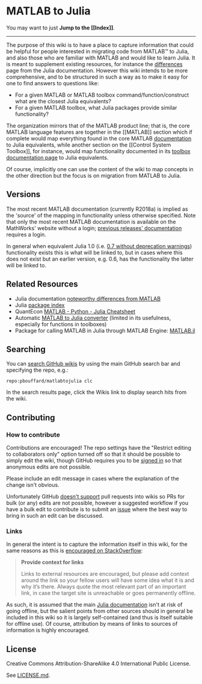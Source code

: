 # MATLAB to Julia

You may want to just **Jump to the [[Index]]**.

***

The purpose of this wiki is to have a place to capture information that could be helpful for people interested in migrating code from MATLAB™ to Julia, and also those who are familiar with MATLAB and would like to learn Julia. It is meant to supplement existing resources, for instance the [differences](https://docs.julialang.org/en/latest/manual/noteworthy-differences/#Noteworthy-differences-from-MATLAB-1) page from the Julia documentation. However this wiki intends to be more comprehensive, and to be structured in such a way as to make it easy for one to find answers to questions like:

* For a given MATLAB or MATLAB toolbox command/function/construct what are the closest Julia equivalents?
* For a given MATLAB toolbox, what Julia packages provide similar functionality?

The organization mirrors that of the MATLAB product line; that is, the core MATLAB language features are together in the [[MATLAB]] section which if complete would map everything found in the core MATLAB [documentation](https://www.mathworks.com/help/matlab/index.html) to Julia equivalents, while another section on the [[Control System Toolbox]], for instance, would map functionality documented in its [toolbox documentation page](https://www.mathworks.com/help/control/index.html) to Julia equivalents.

Of course, implicitly one can use the content of the wiki to map concepts in the other direction but the focus is on migration from MATLAB to Julia.

## Versions
The most recent MATLAB documentation (currently R2018a) is implied as the 'source' of the mapping in functionality unless otherwise specified. Note that only the most recent MATLAB documentation is available on the MathWorks' website without a login; [previous releases' documentation](https://www.mathworks.com/help/doc-archives.html) requires a login.

In general when equivalent Julia 1.0 (i.e. [0.7 without deprecation warnings](https://discourse.julialang.org/t/what-is-julia-0-7-how-does-it-relate-to-1-0/9994)) functionality exists this is what will be linked to, but in cases where this does not exist but an earlier version, e.g. 0.6, has the functionality the latter will be linked to.

## Related Resources

* Julia documentation [noteworthy differences from MATLAB](https://docs.julialang.org/en/latest/manual/noteworthy-differences/#Noteworthy-differences-from-MATLAB-1)
* Julia [package index](https://pkg.julialang.org/)
* QuantEcon [MATLAB - Python - Julia Cheatsheet](https://cheatsheets.quantecon.org/)
* Automatic [MATLAB to Julia converter](http://sciencecow.mit.edu/matlab-to-julia/) (limited in its usefulness, especially for functions in toolboxes)
* Package for calling MATLAB in Julia through MATLAB Engine: [MATLAB.jl](https://github.com/JuliaInterop/MATLAB.jl)

## Searching
You can [search GitHub wikis](https://blog.github.com/2016-08-08-search-wiki-pages/) by using the main GitHub search bar and specifying the repo, e.g.:

`repo:pbouffard/matlabtojulia clc`

In the search results page, click the Wikis link to display search hits from the wiki.

## Contributing

### How to contribute
Contributions are encouraged! The repo settings have the "Restrict editing to collaborators only" option turned off so that it should be possible to simply edit the wiki, though GitHub requires you to be [signed in](https://github.com/login?return_to=%2Fpbouffard%2Fmatlabtojulia%2Fwiki) so that anonymous edits are not possible. 

Please include an edit message in cases where the explanation of the change isn't obvious.

Unfortunately GitHub [doesn't support](https://github.com/gollum/gollum/issues/265) pull requests into wikis so PRs for bulk (or any) edits are not possible, however a suggested workflow if you have a bulk edit to contribute is to submit an [issue](https://github.com/pbouffard/matlabtojulia/issues) where the best way to bring in such an edit can be discussed.

### Links
In general the intent is to capture the information itself in this wiki, for the same reasons as this is [encouraged on StackOverflow](https://stackoverflow.com/help/how-to-answer):

> **Provide context for links**
>
> Links to external resources are encouraged, but please add context around the link so your fellow users will have some idea what it is and why it’s there. Always quote the most relevant part of an important link, in case the target site is unreachable or goes permanently offline.

As such, it is assumed that the main [Julia documentation](https://docs.julialang.org) isn't at risk of going offline, but the salient points from other sources should in general be included in this wiki so it is largely self-contained (and thus is itself suitable for offline use). Of course, attribution by means of links to sources of information is highly encouraged.


## License
Creative Commons Attribution-ShareAlike 4.0 International Public License.

See [LICENSE.md](https://github.com/pbouffard/matlabtojulia/blob/master/LICENSE.md).